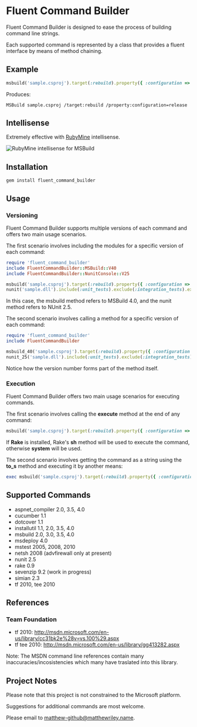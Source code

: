 # Fluent Command Builder

Fluent Command Builder is designed to ease the process of building command line strings.

Each supported command is represented by a class that provides a fluent interface by means of method chaining.

## Example

```ruby
msbuild('sample.csproj').target(:rebuild).property({ :configuration => :release })
```

Produces:

    MSBuild sample.csproj /target:rebuild /property:configuration=release

## Intellisense

Extremely effective with [RubyMine](http://www.jetbrains.com/ruby/) intellisense.

![RubyMine intellisense for MSBuild](https://github.com/mattriley/fluent_command_builder/raw/master/readme/msbuild_intellisense.png)

## Installation

    gem install fluent_command_builder

## Usage

### Versioning

Fluent Command Builder supports multiple versions of each command and offers two main usage scenarios.

The first scenario involves including the modules for a specific version of each command:

```ruby
require 'fluent_command_builder'
include FluentCommandBuilder::MSBuild::V40
include FluentCommandBuilder::NunitConsole::V25

msbuild('sample.csproj').target(:rebuild).property({ :configuration => :release }).execute
nunit('sample.dll').include(:unit_tests).exclude(:integration_tests).execute
```

In this case, the msbuild method refers to MSBuild 4.0, and the nunit method refers to NUnit 2.5.

The second scenario involves calling a method for a specific version of each command:

```ruby
require 'fluent_command_builder'
include FluentCommandBuilder

msbuild_40('sample.csproj').target(:rebuild).property({ :configuration => :release }).execute
nunit_25('sample.dll').include(:unit_tests).exclude(:integration_tests).execute
```

Notice how the version number forms part of the method itself.

### Execution

Fluent Command Builder offers two main usage scenarios for executing commands.

The first scenario involves calling the __execute__ method at the end of any command:

```ruby
msbuild('sample.csproj').target(:rebuild).property({ :configuration => :release }).execute
```

If __Rake__ is installed, Rake's __sh__ method will be used to execute the command, otherwise __system__ will be used.

The second scenario involves getting the command as a string using the __to_s__ method and executing it by another means:

```ruby
exec msbuild('sample.csproj').target(:rebuild).property({ :configuration => :release }).to_s
```

## Supported Commands

- aspnet_compiler 2.0, 3.5, 4.0
- cucumber 1.1
- dotcover 1.1
- installutil 1.1, 2.0, 3.5, 4.0
- msbuild 2.0, 3.0, 3.5, 4.0
- msdeploy 4.0
- mstest 2005, 2008, 2010
- netsh 2008 (advfirewall only at present)
- nunit 2.5
- rake 0.9
- sevenzip 9.2 (work in progress)
- simian 2.3
- tf 2010, tee 2010

## References

### Team Foundation

- tf 2010: http://msdn.microsoft.com/en-us/library/cc31bk2e%28v=vs.100%29.aspx
- tf tee 2010: http://msdn.microsoft.com/en-us/library/gg413282.aspx

Note: The MSDN command line references contain many inaccuracies/incosistencies which many have traslated into this library.

## Project Notes

Please note that this project is not constrained to the Microsoft platform.

Suggestions for additional commands are most welcome.

Please email to matthew-github@matthewriley.name.
